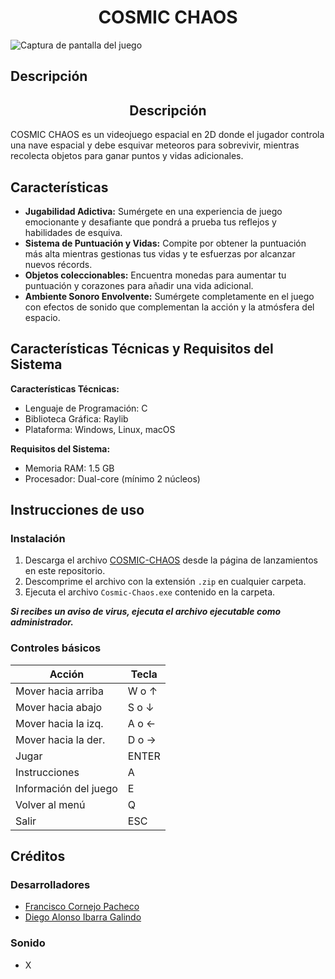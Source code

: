 # <h1 style="text-align:center;">COSMIC CHAOS</h1>

![Captura de pantalla del juego](https://i.ibb.co/9W1YGtq/interfaz.png)

## Descripción
<div style="text-align:center;"><h2>Descripción</h2></div>

COSMIC CHAOS es un videojuego espacial en 2D donde el jugador controla una nave espacial y debe esquivar meteoros para sobrevivir, mientras recolecta objetos para ganar puntos y vidas adicionales.

## Características
- **Jugabilidad Adictiva:** Sumérgete en una experiencia de juego emocionante y desafiante que pondrá a prueba tus reflejos y habilidades de esquiva.
- **Sistema de Puntuación y Vidas:** Compite por obtener la puntuación más alta mientras gestionas tus vidas y te esfuerzas por alcanzar nuevos récords.
- **Objetos coleccionables:** Encuentra monedas para aumentar tu puntuación y corazones para añadir una vida adicional.
- **Ambiente Sonoro Envolvente:** Sumérgete completamente en el juego con efectos de sonido que complementan la acción y la atmósfera del espacio.

## Características Técnicas y Requisitos del Sistema
**Características Técnicas:**
- Lenguaje de Programación: C
- Biblioteca Gráfica: Raylib
- Plataforma: Windows, Linux, macOS

**Requisitos del Sistema:**
- Memoria RAM: 1.5 GB
- Procesador: Dual-core (mínimo 2 núcleos)


## Instrucciones de uso
### Instalación
1. Descarga el archivo [COSMIC-CHAOS](aquiPonerURLdeRelease) desde la página de lanzamientos en este repositorio.
2. Descomprime el archivo con la extensión `.zip` en cualquier carpeta.
3. Ejecuta el archivo `Cosmic-Chaos.exe` contenido en la carpeta.

**_Si recibes un aviso de virus, ejecuta el archivo ejecutable como administrador._**

### Controles básicos

| Acción               | Tecla           |
|----------------------|-----------------|
| Mover hacia arriba   | W o ↑           |
| Mover hacia abajo    | S o ↓           |
| Mover hacia la izq.  | A o ←           |
| Mover hacia la der.  | D o →           |
| Jugar                | ENTER           |
| Instrucciones        | A               |
| Información del juego| E               |
| Volver al menú       | Q               |
| Salir                | ESC             |

## Créditos
### Desarrolladores
- [Francisco Cornejo Pacheco](https://github.com/FrankSkep)
- [Diego Alonso Ibarra Galindo](https://github.com/Dekstro999)

### Sonido
- X
